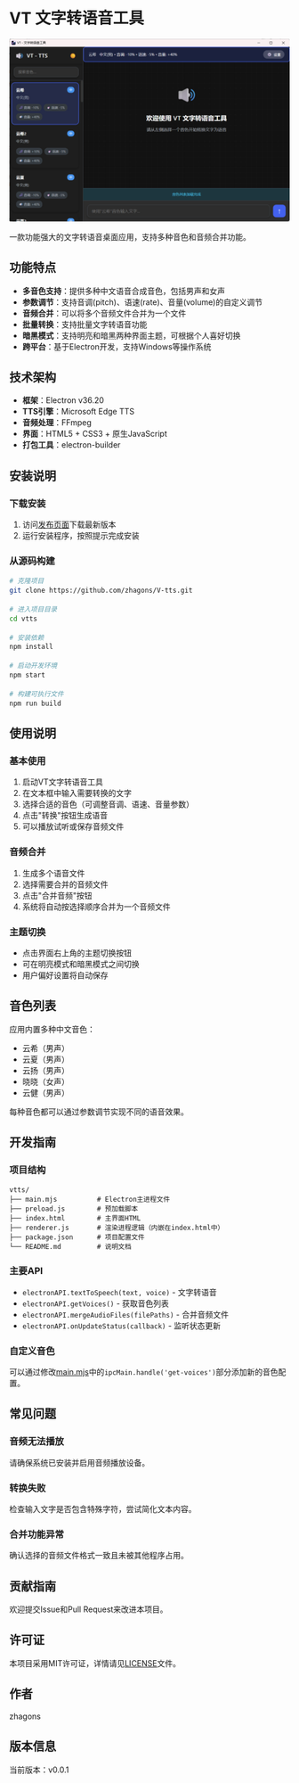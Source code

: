 # VT 文字转语音工具
![vtts](./vtts.png)

一款功能强大的文字转语音桌面应用，支持多种音色和音频合并功能。

## 功能特点

- **多音色支持**：提供多种中文语音合成音色，包括男声和女声
- **参数调节**：支持音调(pitch)、语速(rate)、音量(volume)的自定义调节
- **音频合并**：可以将多个音频文件合并为一个文件
- **批量转换**：支持批量文字转语音功能
- **暗黑模式**：支持明亮和暗黑两种界面主题，可根据个人喜好切换
- **跨平台**：基于Electron开发，支持Windows等操作系统

## 技术架构

- **框架**：Electron v36.20
- **TTS引擎**：Microsoft Edge TTS
- **音频处理**：FFmpeg
- **界面**：HTML5 + CSS3 + 原生JavaScript
- **打包工具**：electron-builder

## 安装说明

### 下载安装

1. 访问[发布页面](https://github.com/zhagons/V-tts/releases)下载最新版本
2. 运行安装程序，按照提示完成安装

### 从源码构建

```bash
# 克隆项目
git clone https://github.com/zhagons/V-tts.git

# 进入项目目录
cd vtts

# 安装依赖
npm install

# 启动开发环境
npm start

# 构建可执行文件
npm run build
```

## 使用说明

### 基本使用

1. 启动VT文字转语音工具
2. 在文本框中输入需要转换的文字
3. 选择合适的音色（可调整音调、语速、音量参数）
4. 点击"转换"按钮生成语音
5. 可以播放试听或保存音频文件

### 音频合并

1. 生成多个语音文件
2. 选择需要合并的音频文件
3. 点击"合并音频"按钮
4. 系统将自动按选择顺序合并为一个音频文件

### 主题切换

- 点击界面右上角的主题切换按钮
- 可在明亮模式和暗黑模式之间切换
- 用户偏好设置将自动保存

## 音色列表

应用内置多种中文音色：
- 云希（男声）
- 云夏（男声）
- 云扬（男声）
- 晓晓（女声）
- 云健（男声）

每种音色都可以通过参数调节实现不同的语音效果。

## 开发指南

### 项目结构

```
vtts/
├── main.mjs          # Electron主进程文件
├── preload.js        # 预加载脚本
├── index.html        # 主界面HTML
├── renderer.js       # 渲染进程逻辑（内嵌在index.html中）
├── package.json      # 项目配置文件
└── README.md         # 说明文档
```

### 主要API

- `electronAPI.textToSpeech(text, voice)` - 文字转语音
- `electronAPI.getVoices()` - 获取音色列表
- `electronAPI.mergeAudioFiles(filePaths)` - 合并音频文件
- `electronAPI.onUpdateStatus(callback)` - 监听状态更新

### 自定义音色

可以通过修改[main.mjs](file:///G:/ElectronApp/PcApp/Vtts/main.mjs)中的`ipcMain.handle('get-voices')`部分添加新的音色配置。

## 常见问题

### 音频无法播放

请确保系统已安装并启用音频播放设备。

### 转换失败

检查输入文字是否包含特殊字符，尝试简化文本内容。

### 合并功能异常

确认选择的音频文件格式一致且未被其他程序占用。

## 贡献指南

欢迎提交Issue和Pull Request来改进本项目。

## 许可证

本项目采用MIT许可证，详情请见[LICENSE](LICENSE)文件。

## 作者

zhagons

## 版本信息

当前版本：v0.0.1
